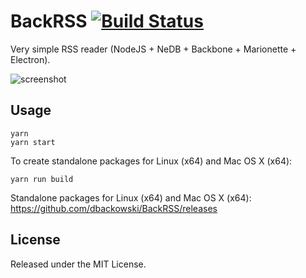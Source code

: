 # BackRSS [![Build Status](https://travis-ci.org/dbackowski/BackRSS.svg?branch=master)](https://travis-ci.org/dbackowski/BackRSS)

Very simple RSS reader (NodeJS + NeDB + Backbone + Marionette + Electron).

![screenshot](http://i.imgur.com/ohYRDq7.png)

## Usage

    yarn
    yarn start

To create standalone packages for Linux (x64) and Mac OS X (x64):

    yarn run build

Standalone packages for Linux (x64) and Mac OS X (x64): 
https://github.com/dbackowski/BackRSS/releases

## License

Released under the MIT License.